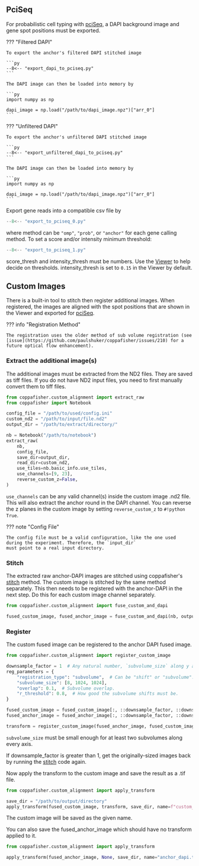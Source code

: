 ## PciSeq

For probabilistic cell typing with [pciSeq](https://github.com/acycliq/pciSeq), a DAPI background image and gene spot
positions must be exported.

??? "Filtered DAPI"

    To export the anchor's filtered DAPI stitched image

    ```py
    --8<-- "export_dapi_to_pciseq.py"
    ```

    The DAPI image can then be loaded into memory by

    ```py
    import numpy as np

    dapi_image = np.load("/path/to/dapi_image.npz")["arr_0"]
    ```

??? "Unfiltered DAPI"

    To export the anchor's unfiltered DAPI stitched image

    ```py
    --8<-- "export_unfiltered_dapi_to_pciseq.py"
    ```

    The DAPI image can then be loaded into memory by

    ```py
    import numpy as np

    dapi_image = np.load("/path/to/dapi_image.npz")["arr_0"]
    ```

Export gene reads into a compatible csv file by

```py
--8<-- "export_to_pciseq_0.py"
```

where method can be `"omp"`, `"prob"`, or `"anchor"` for each gene calling method. To set a score and/or intensity
minimum threshold:

```py
--8<-- "export_to_pciseq_1.py"
```

score_thresh and intensity_thresh must be numbers. Use the [Viewer](diagnostics.md#viewer) to help decide on thresholds.
intensity_thresh is set to `0.15` in the Viewer by default.

## Custom Images

There is a built-in tool to stitch then register additional images. When registered, the images are aligned with the
spot positions that are shown in the Viewer and exported for [pciSeq](#pciseq).

??? info "Registration Method"

    The registration uses the older method of sub volume registration (see
    [issue](https://github.com/paulshuker/coppafisher/issues/210) for a future optical flow enhancement).

### Extract the additional image(s)

The additional images must be extracted from the ND2 files. They are saved as tiff files. If you do not have ND2 input
files, you need to first manually convert them to tiff files.

```py
from coppafisher.custom_alignment import extract_raw
from coppafisher import Notebook

config_file = "/path/to/used/config.ini"
custom_nd2 = "/path/to/input/file.nd2"
output_dir = "/path/to/extract/directory/"

nb = Notebook("/path/to/notebook")
extract_raw(
    nb,
    config_file,
    save_dir=output_dir,
    read_dir=custom_nd2,
    use_tiles=nb.basic_info.use_tiles,
    use_channels=[9, 23],
    reverse_custom_z=False,
)
```

`use_channels` can be any valid channel(s) inside the custom image .nd2 file. This will also extract the anchor round in
the DAPI channel. You can reverse the z planes in the custom image by setting `reverse_custom_z` to `#!python True`.

??? note "Config File"

    The config file must be a valid configuration, like the one used during the experiment. Therefore, the `input_dir`
    must point to a real input directory.

### Stitch

The extracted raw anchor-DAPI images are stitched using coppafisher's [stitch](stitch.md) method. The custom image is
stitched by the same method separately. This then needs to be registered with the anchor-DAPI in the next step. Do this
for each custom image channel separately.

```py
from coppafisher.custom_alignment import fuse_custom_and_dapi

fused_custom_image, fused_anchor_image = fuse_custom_and_dapi(nb, output_dir, channel=0)
```

### Register

The custom fused image can be registered to the anchor DAPI fused image.

```py
from coppafisher.custom_alignment import register_custom_image

downsample_factor = 1  # Any natural number, `subvolume_size` along y and x is affected.
reg_parameters = {
    "registration_type": "subvolume",  # Can be "shift" or "subvolume".
    "subvolume_size": [8, 1024, 1024],
    "overlap": 0.1,  # Subvolume overlap.
    "r_threshold": 0.8,  # How good the subvolume shifts must be.
}

fused_custom_image = fused_custom_image[:, ::downsample_factor, ::downsample_factor]
fused_anchor_image = fused_anchor_image[:, ::downsample_factor, ::downsample_factor]

transform = register_custom_image(fused_anchor_image, fused_custom_image, reg_parameters, downsample_factor)
```

`subvolume_size` must be small enough for at least two subvolumes along every axis.

If downsample_factor is greater than 1, get the originally-sized images back by running the [stitch](#stitch) code
again.

Now apply the transform to the custom image and save the result as a .tif file.

```py
from coppafisher.custom_alignment import apply_transform

save_dir = "/path/to/output/directory"
apply_transform(fused_custom_image, transform, save_dir, name=f"custom_final_channel_{channel}.tif")
```

The custom image will be saved as the given name.

You can also save the fused_anchor_image which should have no transform applied to it.

```py
from coppafisher.custom_alignment import apply_transform

apply_transform(fused_anchor_image, None, save_dir, name="anchor_dapi.tif")
```
